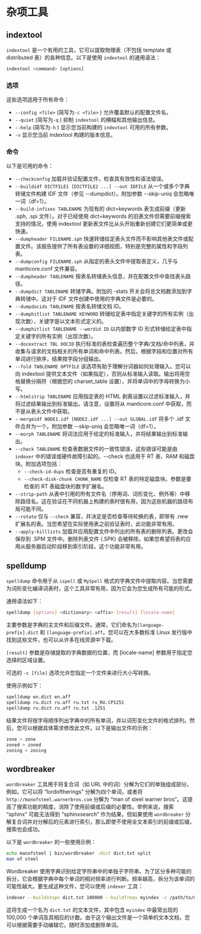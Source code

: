 # 杂项工具

## indextool

`indextool` 是一个有用的工具，它可以提取物理表（不包括 template 或 distributed 表）的各种信息。以下是使用 `indextool` 的通用语法：

```sql
indextool <command> [options]
```

### 选项

这些选项适用于所有命令：

* `--config <file>` (简写为`-c <file>` ) 允许覆盖默认的配置文件名。
* `--quiet` (简写为`-q` ) 抑制 `indextool` 的横幅和其他输出信息。
* `--help` (简写为`-h` ) 显示您当前构建的 `indextool` 可用的所有参数。
* `-v` 显示您当前 indextool 构建的版本信息。

### 命令

以下是可用的命令：

* `--checkconfig` 加载并验证配置文件，检查其有效性和语法错误。
* `--buildidf DICTFILE1 [DICTFILE2 ...] --out IDFILE` 从一个或多个字典转储文件构建 IDF 文件（参见 --dumpdict）。附加参数 --skip-uniq 会忽略唯一词（df=1）。
* `--build-infixes TABLENAME` 为现有的 dict=keywords 表生成前缀（更新 .sph, .spi 文件）。对于已经使用 dict=keywords 的旧表文件但需要前缀搜索支持的情况，使用 indextool 更新表文件比从头开始重新创建它们更简单或更快速。
* `--dumpheader FILENAME.sph` 快速转储给定表头文件而不影响其他表文件或配置文件。该报告提供了所有表设置的详细视图，特别是完整的属性和字段列表。
* `--dumpconfig FILENAME.sph` 从指定的表头文件中提取表定义，几乎与 manticore.conf 文件兼容。
* `--dumpheader TABLENAME` 按表名转储表头信息，并在配置文件中查找表头路径。
* `--dumpdict TABLENAME` 转储字典。附加的 -stats 开关会将总文档数添加到字典转储中。这对于 IDF 文件创建中使用的字典文件是必要的。
* `--dumpdocids TABLENAME` 按表名转储文档 ID。
* `--dumphitlist TABLENAME KEYWORD` 转储给定表中指定关键字的所有实例（出现次数），关键字是以文本形式定义的。
* `--dumphitlist TABLENAME --wordid ID` 以内部数字 ID 形式转储给定表中指定关键字的所有实例（出现次数）。
* `--docextract TBL DOCID` 执行标准的表检查遍历整个字典/文档/命中列表，并收集与请求的文档相关的所有单词和命中列表。然后，根据字段和位置对所有单词进行排序，结果按字段分组输出。
* `--fold TABLENAME OPTFILE` 该选项有助于理解分词器如何处理输入。您可以向 indextool 提供文本文件（如果指定），否则从标准输入读取。输出将用空格替换分隔符（根据您的 charset_table 设置），并将单词中的字母转换为小写。
* `--htmlstrip TABLENAME` 应用指定表的 HTML 剥离设置以过滤标准输入，并将过滤结果输出到标准输出。请注意，设置将从 manticore.conf 中获取，而不是从表头文件中获取。
* `--mergeidf NODE1.idf [NODE2.idf ...] --out GLOBAL.idf` 将多个 .idf 文件合并为一个。附加参数 --skip-uniq 会忽略唯一词（df=1）。
* `--morph TABLENAME` 将词法应用于给定的标准输入，并将结果输出到标准输出。
* `--check TABLENAME` 检查表数据文件的一致性错误，这些错误可能是由 `indexer` 中的错误或硬件故障引起的。--check 也适用于 RT 表、RAM 和磁盘块。附加选项包括：
    - `--check-id-dups` 检查是否有重复的 ID。
    - `--check-disk-chunk CHUNK_NAME` 仅检查 RT 表的特定磁盘块。参数是要检查的 RT 表磁盘块的数字扩展名。
* `--strip-path` 从表中引用的所有文件名（停用词、词形变化、例外等）中移除路径名。这在验证在不同机器上构建的表时很有用，因为这些机器的路径布局可能不同。
* `--rotate` 仅与 `--check` 兼容，并决定是否检查等待轮换的表，即带有 .new 扩展名的表。当您希望在实际使用表之前验证表时，此功能非常有用。
* `--apply-killlists` 加载并应用配置文件中列出的所有表的删除列表。更改会保存到 .SPM 文件中。删除列表文件 (.SPK) 会被移除。如果您希望将表的应用从服务器启动阶段移到索引阶段，这个功能非常有用。

## spelldump

`spelldump` 命令用于从 `ispell` 或 `MySpell` 格式的字典文件中提取内容。当您需要为词形变化编译词表时，这个工具非常有用，因为它会为您生成所有可能的形式。



通用语法如下：

```bash
spelldump [options] <dictionary> <affix> [result] [locale-name]
```

主要参数是字典的主文件和后缀文件。通常，它们命名为`[language-prefix].dict` 和 `[language-prefix].aff`。您可以在大多数标准 Linux 发行版中找到这些文件，也可以从许多在线资源中下载。

`[result]` 参数是存储提取的字典数据的位置，而 [locale-name] 参数用于指定您选择的区域设置。

可选的 `-c [file]` 选项允许您指定一个文件来进行大小写转换。

使用示例如下：

```bash
spelldump en.dict en.aff
spelldump ru.dict ru.aff ru.txt ru_RU.CP1251
spelldump ru.dict ru.aff ru.txt .1251
```

结果文件将按字母顺序列出字典中的所有单词，并以词形变化文件的格式排列。然后，您可以根据具体需求修改此文件。以下是输出文件的示例：

```bash
zone > zone
zoned > zoned
zoning > zoning
```

## wordbreaker

`wordbreaker` 工具用于将复合词（如 URL 中的词）分解为它们的单独组成部分。例如，它可以将 “lordoftherings” 分解为四个单词，或者将 `http://manofsteel.warnerbros.com` 分解为 “man of steel warner bros”。这提高了搜索功能的精度，消除了使用前缀或后缀的必要性。举例来说，搜索 “sphinx” 可能无法得到 “sphinxsearch” 作为结果，但如果使用 `wordbreaker` 分解复合词并对分解后的元素进行索引，那么即使不使用全文本索引的前缀或后缀，搜索也会成功。

以下是 `wordbreaker` 的一些使用示例：

```bash
echo manofsteel | bin/wordbreaker -dict dict.txt split
man of steel
```

Wordbreaker 使用字典识别给定字符串中的单独子字符串。为了区分多种可能的拆分，它会根据字典中每个单词的相对频率进行判断。频率越高，拆分为该单词的可能性越大。要生成这种文件，您可以使用 `indexer` 工具：


```bash
indexer --buildstops dict.txt 100000 --buildfreqs myindex -c /path/to/manticore.conf
```

这将生成一个名为 `dict.txt` 的文本文件，其中包含 `myindex` 中最常出现的 100,000 个单词及其相应的计数。由于这个输出文件是一个简单的文本文档，您可以根据需要手动编辑它。随时添加或删除单词。

<!-- proofread -->
